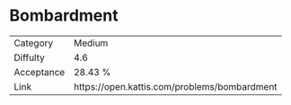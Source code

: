 # Bombardment

<table>
    <tr>
        <td>Category</td>
        <td>Medium</td>
    </tr>
    <tr>
        <td>Diffulty</td>
        <td>4.6</td>
    </tr>
    <tr>
        <td>Acceptance</td>
        <td>28.43 %</td>
    </tr>
    <tr>
        <td>Link</td>
        <td>https://open.kattis.com/problems/bombardment</td>
    </tr>
</table>